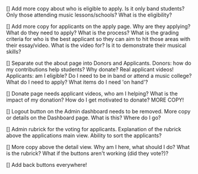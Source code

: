 [] Add more copy about who is eligible to apply. Is it only band students? Only those attending music lessons/schools? What is the eligibility?

[] Add more copy for applicants on the apply page. Why are they applying? What do they need to apply? What is the process? What is the grading criteria
for who is the best applicant so they can aim to hit those areas with their essay/video. What is the video for? Is it to demonstrate their musical skills?

[] Separate out the about page into Donors and Applicants. Donors: how do my contributions help students? Why donate? Real applicant videos!
    Applicants: am I eligible? Do I need to be in band or attend a music college? What do I need to apply? What items do I need 'on hand'?

[] Donate page needs applicant videos, who am I helping? What is the impact of my donation? How do I get motivated to donate? MORE COPY!

[] Logout button on the Admin dashboard needs to be removed. More copy or details on the Dashboard page. What is this? Where do I go?

[] Admin rubrick for the voting for applicants. Explanation of the rubrick above the applications main view. Ability to sort the applicants?

[] More copy above the detail view. Why am I here, what should I do? What is the rubrick? What if the buttons aren't working (did they vote?)?

[] Add back buttons everywhere!